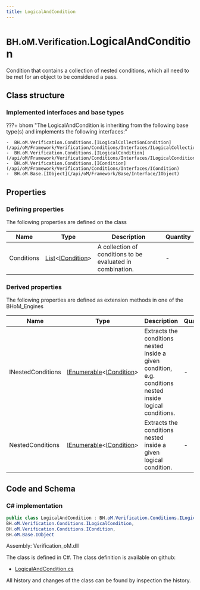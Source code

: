 ```yaml
---
title: LogicalAndCondition
---
```


# <small>BH.oM.Verification.</small>**LogicalAndCondition**

Condition that contains a collection of nested conditions, which all need to be met for an object to be considered a pass.

## Class structure

### Implemented interfaces and base types

???+ bhom "The LogicalAndCondition is inheriting from the following base type(s) and implements the following interfaces:"

    -  BH.oM.Verification.Conditions.[ILogicalCollectionCondition](/api/oM/Framework/Verification/Conditions/Interfaces/ILogicalCollectionCondition)
    -  BH.oM.Verification.Conditions.[ILogicalCondition](/api/oM/Framework/Verification/Conditions/Interfaces/ILogicalCondition)
    -  BH.oM.Verification.Conditions.[ICondition](/api/oM/Framework/Verification/Conditions/Interfaces/ICondition)
    -  BH.oM.Base.[IObject](/api/oM/Framework/Base/Interface/IObject)


## Properties



### Defining properties

The following properties are defined on the class

| Name             | Type             | Description      | Quantity         |
|------------------|------------------|------------------|------------------|
| Conditions | [List](https://learn.microsoft.com/en-us/dotnet/api/System.Collections.Generic.List-1?view=netstandard-2.0)&lt;[ICondition](/api/oM/Framework/Verification/Conditions/Interfaces/ICondition)&gt; | A collection of conditions to be evaluated in combination. | - |


### Derived properties

The following properties are defined as extension methods in one of the BHoM_Engines

| Name             | Type             | Description      | Quantity         | Engine           |
|------------------|------------------|------------------|------------------|------------------|
| INestedConditions | [IEnumerable](https://learn.microsoft.com/en-us/dotnet/api/System.Collections.Generic.IEnumerable-1?view=netstandard-2.0)&lt;[ICondition](/api/oM/Framework/Verification/Conditions/Interfaces/ICondition)&gt; | Extracts the conditions nested inside a given condition, e.g. conditions nested inside logical conditions. | - | Verification_Engine |
| NestedConditions | [IEnumerable](https://learn.microsoft.com/en-us/dotnet/api/System.Collections.Generic.IEnumerable-1?view=netstandard-2.0)&lt;[ICondition](/api/oM/Framework/Verification/Conditions/Interfaces/ICondition)&gt; | Extracts the conditions nested inside a given logical condition. | - | Verification_Engine |


## Code and Schema

### C# implementation

``` C# title="C#"
public class LogicalAndCondition : BH.oM.Verification.Conditions.ILogicalCollectionCondition,
BH.oM.Verification.Conditions.ILogicalCondition,
BH.oM.Verification.Conditions.ICondition,
BH.oM.Base.IObject
```

Assembly: Verification_oM.dll

The class is defined in C#. The class definition is available on github:

- [LogicalAndCondition.cs](https://github.com/BHoM/BHoM/blob/develop/Verification_oM/Conditions\Logical\LogicalAndCondition.cs)

All history and changes of the class can be found by inspection the history.
